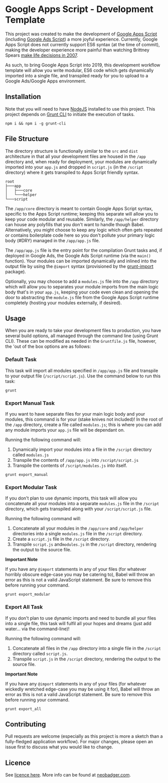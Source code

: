 # Google Apps Script - Development Template
This project was created to make the development of [Google Apps Script](https://developers.google.com/apps-script/) (including [Google Ads Script](https://developers.google.com/google-ads/scripts/)) a more joyful experience. Currently, Google Apps Script does not currently support ES6 syntax (at the time of commit), making the developer experience more painful than watching Brittney Spears [make life decisions in 2007](https://en.wikipedia.org/wiki/Britney_Spears#2006%E2%80%932007:_Personal_struggles_and_Blackout).

As such, to bring Google Apps Script into 2019, this development workflow template will allow you write modular, ES6 code which gets dynamically imported into a single file, and transpiled ready for you to upload to a Google Ads/Google Apps environment. 


## Installation 
Note that you will need to have [NodeJS](https://nodejs.org/) installed to use this project. This project depends on  [Grunt CLI](https://github.com/gruntjs/grunt-cli) to initiate the execution of tasks. 

```
npm i && npm i -g grunt-cli
```

## File Structure
The directory structure is functionally similar to the `src` and `dist` architecture in that all your development files are housed in the `/app` directory and, when ready for deployment, your modules are dynamically imported into your `app.js` and dropped in `script.js` (in the `/script` directory) where it gets transpiled to Apps Script friendly syntax. 

```
root
├───app
│   ├───core
│   └───helper
└───script
```

The `/app/core` directory is meant to contain Google Apps Script syntax, specific to the Apps Script runtime; keeping this separate will allow you to keep your code modular and reusable. Similarly, the `/app/helper` directory can house any polyfills that you don't want to handle though Babel. Alternatively, you might choose to keep any logic which often gets repeated or contains boilerplate code here so you don't pollute your primary logic body (#DRY) managed in the `/app/app.js` file. 

The `/app/app.js` file is the entry point for the compilation Grunt tasks and, if deployed in Google Ads, the Google Ads Script runtime (via the `main()` function). Your modules can be imported dynamically and inlined into the output file by using the `@import` syntax (provisioned by the [grunt-import](https://www.npmjs.com/package/grunt-import) package). 

Optionally, you may choose to add a `modules.js` file into the `/app` directory which will allow you to separates your module imports from the main logic body that's in your `app.js`, keeping your code even clean and opening the door to abstracting the `module.js` file from the Google Apps Script runtime completely (hosting your modules externally, if desired).

## Usage
When you are ready to take your development files to production, you have several build options, all managed through the command line (using Grunt CLI). These can be modified as needed in the `Gruntfile.js` file, however, the 'out of the box options are as follows:


  ### Default Task 
  This task will import all modules specified in `/app/app.js` file and transpile to your output file (`/script/script.js`). Use the command below to run this task:

  ``` 
  grunt
  ```

  ### Export Manual Task
  If you want to have separate files for your main logic body and your modules, this command is for your (stake knives not included)! In the root of the `/app` directory, create a file called `modules.js`; this is where you can add any module imports your `app.js` file will be dependant on. 

  Running the following command will:
  
  1. Dynamically import your modules into a file in the `/script` directory called `modules.js`
  2. Transpile the contents of `/app/app.js` into `/script/script.js`
  3. Transpile the contents of `/script/modules.js` into itself. 

  ```
  grunt export_manual
  ```

  ### Export Modular Task
  If you don't plan to use dynamic imports, this task will allow you concatenate all your modules into a separate `modules.js` file in the `/script` directory, which gets transpiled along with your `/script/script.js` file. 

  Running the following command will:

  1. Concatenate all your modules in the `/app/core` and `/app/helper` directories into a single `modules.js` file in the `/script` directory. 
  2. Create a `script.js` file in the `/script` directory.
  3. Transpile `script.js` and`modules.js` in the `/script` directory, rendering the output to the source file. 

  **Important Note**

  If you have any `@import` statements in any of your files (for whatever horribly obscure edge-case you may be catering to), Babel will throw an error as this is not a valid JavaScript statement. Be sure to remove this before running your command. 

  ```
  grunt export_modular
  ```

  ### Export All Task
  If you don't plan to use dynamic imports and need to bundle all your files into a single file, this task will fulfil all your hopes and dreams (just add water... via the command-line)!

  Running the following command will:

  1. Concatenate all files in the `/app` directory into a single file in the `/script` directory called `script.js`.
  2. Transpile `script.js` in the `/script` directory, rendering the output to the source file.

  **Important Note**

  If you have any `@import` statements in any of your files (for whatever wickedly wretched edge-case you may be using it for), Babel will throw an error as this is not a valid JavaScript statement. Be sure to remove this before running your command. 


  ```
  grunt export_all
  ```


## Contributing
Pull requests are welcome (especially as this project is more a sketch than a fully-fledged application workflow). For major changes, please open an issue first to discuss what you would like to change. 


## Licence
See [licence here](LICENSE.TXT). More info can be found at [neobadger.com](https://neobadger.com).